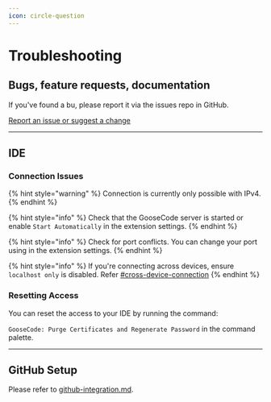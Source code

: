 ```yaml
---
icon: circle-question
---
```


# Troubleshooting

## Bugs, feature requests, documentation

If you've found a bu, please report it via the issues repo in GitHub.

&#x20;<a href="https://github.com/GooseClip/goosecode-issues" class="button primary">Report an issue or suggest a change </a>

***

## IDE

### Connection Issues

{% hint style="warning" %}
Connection is currently only possible with IPv4.
{% endhint %}

{% hint style="info" %}
Check that the GooseCode server is started or enable `Start Automatically` in the extension settings.
{% endhint %}

{% hint style="info" %}
Check for port conflicts. You can change your port using in the extension settings.
{% endhint %}

{% hint style="info" %}
If you're connecting across devices, ensure `localhost only` is disabled. Refer [#cross-device-connection](ide-integration-alpha.md#cross-device-connection "mention")
{% endhint %}

### Resetting Access

You can reset the access to your IDE by running the command:

`GooseCode: Purge Certificates and Regenerate Password` in the command palette.

***

## GitHub Setup

Please refer to [github-integration.md](github-integration.md "mention").
